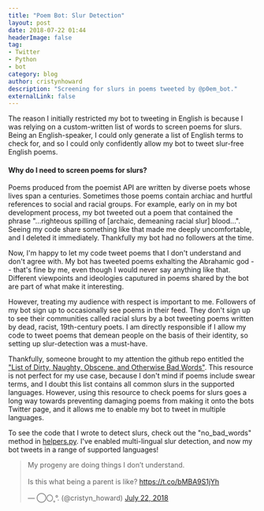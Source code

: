 ```yaml
---
title: "Poem Bot: Slur Detection"
layout: post
date: 2018-07-22 01:44
headerImage: false
tag: 
- Twitter
- Python
- bot
category: blog
author: cristynhoward
description: "Screening for slurs in poems tweeted by @p0em_bot."
externalLink: false
---
```


The reason I initially restricted my bot to tweeting in English is because I was relying on a custom-written list of words to screen poems for slurs. Being an English-speaker, I could only generate a list of English terms to check for, and so I could only confidently allow my bot to tweet slur-free English poems.

#### Why do I need to screen poems for slurs?

Poems produced from the poemist API are written by diverse poets whose lives span a centuries. Sometimes those poems contain archiac and hurtful references to social and racial groups. For example, early on in my bot development process, my bot tweeted out a poem that contained the phrase "...righteous spilling of [archaic, demeaning racial slur] blood...". Seeing my code share something like that made me deeply uncomfortable, and I deleted it immediately. Thankfully my bot had no followers at the time. 

Now, I'm happy to let my code tweet poems that I don't understand and don't agree with. My bot has tweeted poems exhalting the Abrahamic god -- that's fine by me, even though I would never say anything like that. Different viewpoints and ideologies caputured in poems shared by the bot are part of what make it interesting.

However, treating my audience with respect is important to me. Followers of my bot sign up to occasionally see poems in their feed. They don't sign up to see their communities called racial slurs by a bot tweeting poems written by dead, racist, 19th-century poets. I am directly responsible if I allow my code to tweet poems that demean people on the basis of their identity, so setting up slur-detection was a must-have.

Thankfully, someone brought to my attention the github repo entitled the ["List of Dirty, Naughty, Obscene, and Otherwise Bad Words"][4]. This resource is not perfect for my use case, because I don't mind if poems include swear terms, and I doubt this list contains all common slurs in the supported languages. However, using this resource to check poems for slurs goes a long way towards preventing damaging poems from making it onto the bots Twitter page, and it allows me to enable my bot to tweet in multiple languages. 

To see the code that I wrote to detect slurs, check out the "no_bad_words" method in [helpers.py][5]. I've enabled multi-lingual slur detection, and now my bot tweets in a range of supported languages!

<blockquote class="twitter-tweet" data-lang="en"><p lang="en" dir="ltr">My progeny are doing things I don’t understand. <br><br>Is this what being a parent is like? <a href="https://t.co/bMBA9S1jYh">https://t.co/bMBA9S1jYh</a></p>&mdash; ⃝〇˳°. (@cristyn_howard) <a href="https://twitter.com/cristyn_howard/status/1020830798130409472?ref_src=twsrc%5Etfw">July 22, 2018</a></blockquote> <script async src="https://platform.twitter.com/widgets.js" charset="utf-8"></script> 

[4]: https://github.com/LDNOOBW/List-of-Dirty-Naughty-Obscene-and-Otherwise-Bad-Words
[5]: https://github.com/cristynhoward/poembot/blob/master/helpers.py